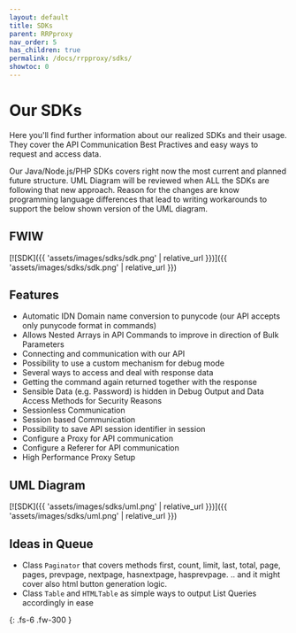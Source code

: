 ```yaml
---
layout: default
title: SDKs
parent: RRPproxy
nav_order: 5
has_children: true
permalink: /docs/rrpproxy/sdks/
showtoc: 0
---
```


# Our SDKs

Here you'll find further information about our realized SDKs and their usage. They cover the API Communication Best Practives and easy ways to request and access data.

Our Java/Node.js/PHP SDKs covers right now the most current and planned future structure. UML Diagram will be reviewed when ALL the SDKs are following that new approach. Reason for the changes are know programming language differences that lead to writing workarounds to support the below shown version of the UML diagram.

## FWIW

[![SDK]({{ 'assets/images/sdks/sdk.png' | relative_url }})]({{ 'assets/images/sdks/sdk.png' | relative_url }})

## Features

- Automatic IDN Domain name conversion to punycode (our API accepts only punycode format in commands)
- Allows Nested Arrays in API Commands to improve in direction of Bulk Parameters
- Connecting and communication with our API
- Possibility to use a custom mechanism for debug mode
- Several ways to access and deal with response data
- Getting the command again returned together with the response
- Sensible Data (e.g. Password) is hidden in Debug Output and Data Access Methods for Security Reasons
- Sessionless Communication
- Session based Communication
- Possibility to save API session identifier in session
- Configure a Proxy for API communication
- Configure a Referer for API communication
- High Performance Proxy Setup

## UML Diagram

[![SDK]({{ 'assets/images/sdks/uml.png' | relative_url }})]({{ 'assets/images/sdks/uml.png' | relative_url }})

## Ideas in Queue

- Class `Paginator` that covers methods first, count, limit, last, total, page, pages, prevpage, nextpage, hasnextpage, hasprevpage.
  .. and it might cover also html button generation logic.
- Class `Table` and `HTMLTable` as simple ways to output List Queries accordingly in ease

{: .fs-6 .fw-300 }
